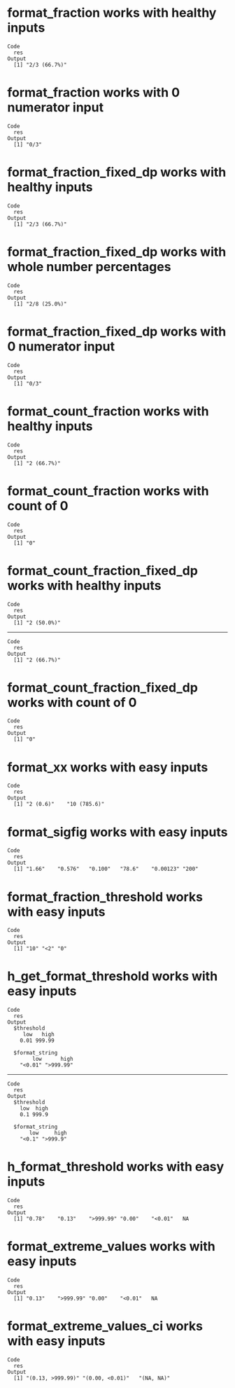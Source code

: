 # format_fraction works with healthy inputs

    Code
      res
    Output
      [1] "2/3 (66.7%)"

# format_fraction works with 0 numerator input

    Code
      res
    Output
      [1] "0/3"

# format_fraction_fixed_dp works with healthy inputs

    Code
      res
    Output
      [1] "2/3 (66.7%)"

# format_fraction_fixed_dp works with whole number percentages

    Code
      res
    Output
      [1] "2/8 (25.0%)"

# format_fraction_fixed_dp works with 0 numerator input

    Code
      res
    Output
      [1] "0/3"

# format_count_fraction works with healthy inputs

    Code
      res
    Output
      [1] "2 (66.7%)"

# format_count_fraction works with count of 0

    Code
      res
    Output
      [1] "0"

# format_count_fraction_fixed_dp works with healthy inputs

    Code
      res
    Output
      [1] "2 (50.0%)"

---

    Code
      res
    Output
      [1] "2 (66.7%)"

# format_count_fraction_fixed_dp works with count of 0

    Code
      res
    Output
      [1] "0"

# format_xx works with easy inputs

    Code
      res
    Output
      [1] "2 (0.6)"    "10 (785.6)"

# format_sigfig works with easy inputs

    Code
      res
    Output
      [1] "1.66"    "0.576"   "0.100"   "78.6"    "0.00123" "200"    

# format_fraction_threshold works with easy inputs

    Code
      res
    Output
      [1] "10" "<2" "0" 

# h_get_format_threshold works with easy inputs

    Code
      res
    Output
      $threshold
         low   high 
        0.01 999.99 
      
      $format_string
            low      high 
        "<0.01" ">999.99" 
      

---

    Code
      res
    Output
      $threshold
        low  high 
        0.1 999.9 
      
      $format_string
           low     high 
        "<0.1" ">999.9" 
      

# h_format_threshold works with easy inputs

    Code
      res
    Output
      [1] "0.78"    "0.13"    ">999.99" "0.00"    "<0.01"   NA       

# format_extreme_values works with easy inputs

    Code
      res
    Output
      [1] "0.13"    ">999.99" "0.00"    "<0.01"   NA       

# format_extreme_values_ci works with easy inputs

    Code
      res
    Output
      [1] "(0.13, >999.99)" "(0.00, <0.01)"   "(NA, NA)"       

